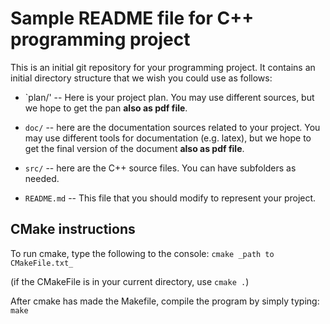 # Sample README file for C++ programming project

This is an initial git repository for your programming project.
It contains an initial directory structure that we wish you could
use as follows:

  * `plan/' -- Here is your project plan. You may use different sources,
    but we hope to get the pan **also as pdf file**.

  * `doc/` -- here are the documentation sources related to your project.
    You may use different tools for documentation (e.g. latex),
    but we hope to get the final version of the document
    **also as pdf file**.

  * `src/` -- here are the C++ source files. You can have subfolders as needed.

  * `README.md` -- This file that you should modify to represent
    your project.

## CMake instructions

To run cmake, type the following to the console:
`cmake _path to CMakeFile.txt_`

(if the CMakeFile is in your current directory, use `cmake .`)

After cmake has made the Makefile, compile the program by simply typing:
`make`
